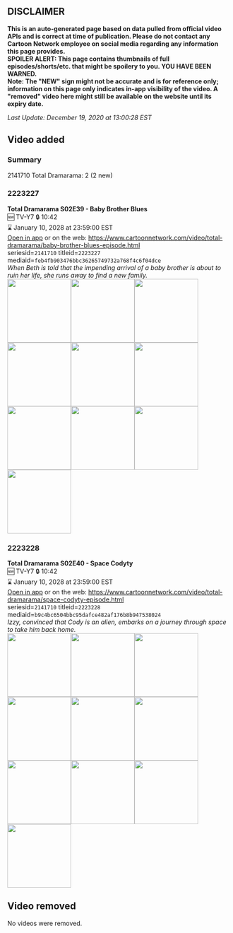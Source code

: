 ## DISCLAIMER
**This is an auto-generated page based on data pulled from official video APIs and is correct at time of publication. Please do not contact any Cartoon Network employee on social media regarding any information this page provides.**  
**SPOILER ALERT: This page contains thumbnails of full episodes/shorts/etc. that might be spoilery to you. YOU HAVE BEEN WARNED.**  
**Note: The "NEW" sign might not be accurate and is for reference only; information on this page only indicates in-app visibility of the video. A "removed" video here might still be available on the website until its expiry date.**  

_Last Update: December 19, 2020 at 13:00:28 EST_
## Video added
### Summary
2141710 Total Dramarama: 2 (2 new)  
### 2223227
**Total Dramarama S02E39 - Baby Brother Blues**  
🆕 TV-Y7 🔒 10:42  
⌛ January 10, 2028 at 23:59:00 EST  
[Open in app](https://tinyurl.com/ycnqqo8y) or on the web: https://www.cartoonnetwork.com/video/total-dramarama/baby-brother-blues-episode.html  
seriesid=`2141710` titleid=`2223227` mediaid=`feb4fb903476bbc36265749732a768f4c6f04dce`  
_When Beth is told that the impending arrival of a baby brother is about to ruin her life, she runs away to find a new family._  
<a href="https://s3.amazonaws.com/cartoonorchestrator/2223227_001_1280x720.jpg"><img src="https://s3.amazonaws.com/cartoonorchestrator/2223227_001_640x360.jpg" height="144px" /></a><a href="https://s3.amazonaws.com/cartoonorchestrator/2223227_002_1280x720.jpg"><img src="https://s3.amazonaws.com/cartoonorchestrator/2223227_002_640x360.jpg" height="144px" /></a><a href="https://s3.amazonaws.com/cartoonorchestrator/2223227_003_1280x720.jpg"><img src="https://s3.amazonaws.com/cartoonorchestrator/2223227_003_640x360.jpg" height="144px" /></a><a href="https://s3.amazonaws.com/cartoonorchestrator/2223227_004_1280x720.jpg"><img src="https://s3.amazonaws.com/cartoonorchestrator/2223227_004_640x360.jpg" height="144px" /></a><a href="https://s3.amazonaws.com/cartoonorchestrator/2223227_005_1280x720.jpg"><img src="https://s3.amazonaws.com/cartoonorchestrator/2223227_005_640x360.jpg" height="144px" /></a><a href="https://s3.amazonaws.com/cartoonorchestrator/2223227_006_1280x720.jpg"><img src="https://s3.amazonaws.com/cartoonorchestrator/2223227_006_640x360.jpg" height="144px" /></a><a href="https://s3.amazonaws.com/cartoonorchestrator/2223227_007_1280x720.jpg"><img src="https://s3.amazonaws.com/cartoonorchestrator/2223227_007_640x360.jpg" height="144px" /></a><a href="https://s3.amazonaws.com/cartoonorchestrator/2223227_008_1280x720.jpg"><img src="https://s3.amazonaws.com/cartoonorchestrator/2223227_008_640x360.jpg" height="144px" /></a><a href="https://s3.amazonaws.com/cartoonorchestrator/2223227_009_1280x720.jpg"><img src="https://s3.amazonaws.com/cartoonorchestrator/2223227_009_640x360.jpg" height="144px" /></a><a href="https://s3.amazonaws.com/cartoonorchestrator/2223227_010_1280x720.jpg"><img src="https://s3.amazonaws.com/cartoonorchestrator/2223227_010_640x360.jpg" height="144px" /></a>
### 2223228
**Total Dramarama S02E40 - Space Codyty**  
🆕 TV-Y7 🔒 10:42  
⌛ January 10, 2028 at 23:59:00 EST  
[Open in app](https://tinyurl.com/y97n7llw) or on the web: https://www.cartoonnetwork.com/video/total-dramarama/space-codyty-episode.html  
seriesid=`2141710` titleid=`2223228` mediaid=`b9c4bc6504bbc95dafce482af176b8b947538024`  
_Izzy, convinced that Cody is an alien, embarks on a journey through space to take him back home._  
<a href="https://s3.amazonaws.com/cartoonorchestrator/2223228_001_1280x720.jpg"><img src="https://s3.amazonaws.com/cartoonorchestrator/2223228_001_640x360.jpg" height="144px" /></a><a href="https://s3.amazonaws.com/cartoonorchestrator/2223228_002_1280x720.jpg"><img src="https://s3.amazonaws.com/cartoonorchestrator/2223228_002_640x360.jpg" height="144px" /></a><a href="https://s3.amazonaws.com/cartoonorchestrator/2223228_003_1280x720.jpg"><img src="https://s3.amazonaws.com/cartoonorchestrator/2223228_003_640x360.jpg" height="144px" /></a><a href="https://s3.amazonaws.com/cartoonorchestrator/2223228_004_1280x720.jpg"><img src="https://s3.amazonaws.com/cartoonorchestrator/2223228_004_640x360.jpg" height="144px" /></a><a href="https://s3.amazonaws.com/cartoonorchestrator/2223228_005_1280x720.jpg"><img src="https://s3.amazonaws.com/cartoonorchestrator/2223228_005_640x360.jpg" height="144px" /></a><a href="https://s3.amazonaws.com/cartoonorchestrator/2223228_006_1280x720.jpg"><img src="https://s3.amazonaws.com/cartoonorchestrator/2223228_006_640x360.jpg" height="144px" /></a><a href="https://s3.amazonaws.com/cartoonorchestrator/2223228_007_1280x720.jpg"><img src="https://s3.amazonaws.com/cartoonorchestrator/2223228_007_640x360.jpg" height="144px" /></a><a href="https://s3.amazonaws.com/cartoonorchestrator/2223228_008_1280x720.jpg"><img src="https://s3.amazonaws.com/cartoonorchestrator/2223228_008_640x360.jpg" height="144px" /></a><a href="https://s3.amazonaws.com/cartoonorchestrator/2223228_009_1280x720.jpg"><img src="https://s3.amazonaws.com/cartoonorchestrator/2223228_009_640x360.jpg" height="144px" /></a><a href="https://s3.amazonaws.com/cartoonorchestrator/2223228_010_1280x720.jpg"><img src="https://s3.amazonaws.com/cartoonorchestrator/2223228_010_640x360.jpg" height="144px" /></a>
## Video removed
No videos were removed.  
